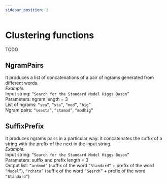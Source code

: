 ```yaml
---
sidebar_position: 3
---
```

# Clustering functions 
<span className="todo">TODO</span>

## NgramPairs
It produces a list of concatenations of a pair of ngrams generated from different words.<br />
*Example:*<br />
Input string: `“Search for the Standard Model Higgs Boson”`<br />
Parameters: ngram length = 3<br />
List of ngrams: `“sea”`, `“sta”`, `“mod”`, `“hig”`<br />
Ngram pairs: `“seasta”`, `“stamod”`, `“modhig”`

## SuffixPrefix

It produces ngrams pairs in a particular way: it concatenates the suffix of a string with the prefix of the next in the input string.<br />
*Example:*<br />
Input string: `“Search for the Standard Model Higgs Boson”`<br />
Parameters: suffix and prefix length = 3<br />
Output list: `“ardmod”` (suffix of the word `“Standard”` + prefix of the word `“Model”`), `“rchsta”` (suffix of the word `“Search”` + prefix of the word `“Standard”`)